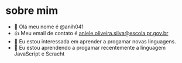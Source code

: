 # sobre mim
- 👋 Olá meu nome é @anih041
- 👍 Meu email de contato é aniele.oliveira.silva@escola.pr.gov.br
- 👀 Eu estou interessada em aprender a progamar novas linguagens.
- 🌱 Eu estou aprendendo a progamar recentemente a linguagem JavaScript e Scracht

